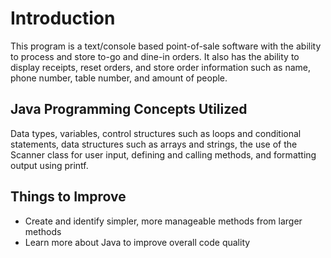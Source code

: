 # Introduction
This program is a text/console based point-of-sale
software with the ability to process and store to-go
and dine-in orders. It also has the ability to display
receipts, reset orders, and store order information such
as name, phone number, table number, and amount of people.

## Java Programming Concepts Utilized
Data types, variables, control structures such as loops and conditional statements, data structures such as arrays and strings, the use of the Scanner class for user input, defining and calling methods, and formatting output using printf.

## Things to Improve
- Create and identify simpler, more manageable methods from larger methods
- Learn more about Java to improve overall code quality
